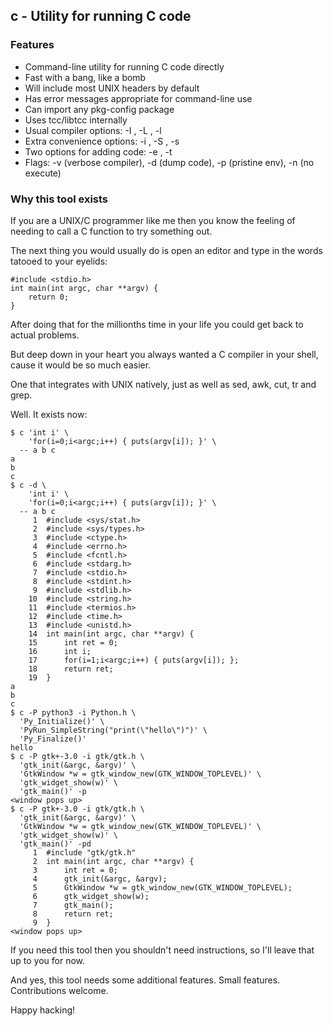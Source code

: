 ## c - Utility for running C code

### Features

 * Command-line utility for running C code directly
 * Fast with a bang, like a bomb
 * Will include most UNIX headers by default
 * Has error messages appropriate for command-line use
 * Can import any pkg-config package
 * Uses tcc/libtcc internally
 * Usual compiler options: -I <incdir>, -L <libdir>, -l <lib>
 * Extra convenience options: -i <include>, -S <sysincdir>, -s <sysinc>
 * Two options for adding code: -e <statement>, -t <toplevel>
 * Flags: -v (verbose compiler), -d (dump code), -p (pristine env), -n (no execute)

### Why this tool exists

If you are a UNIX/C programmer like me then you know the feeling of needing to call a C function to try something out.

The next thing you would usually do is open an editor and type in the words tatooed to your eyelids:

```
#include <stdio.h>
int main(int argc, char **argv) {
	return 0;
}
```

After doing that for the millionths time in your life you could get back to actual problems.

But deep down in your heart you always wanted a C compiler in your shell, cause it would be so much easier.

One that integrates with UNIX natively, just as well as sed, awk, cut, tr and grep.

Well. It exists now:

```
$ c 'int i' \
    'for(i=0;i<argc;i++) { puts(argv[i]); }' \
  -- a b c
a
b
c
$ c -d \
    'int i' \
    'for(i=0;i<argc;i++) { puts(argv[i]); }' \
  -- a b c
     1	#include <sys/stat.h>
     2	#include <sys/types.h>
     3	#include <ctype.h>
     4	#include <errno.h>
     5	#include <fcntl.h>
     6	#include <stdarg.h>
     7	#include <stdio.h>
     8	#include <stdint.h>
     9	#include <stdlib.h>
    10	#include <string.h>
    11	#include <termios.h>
    12	#include <time.h>
    13	#include <unistd.h>
    14	int main(int argc, char **argv) {
    15	    int ret = 0;
    16	    int i;
    17	    for(i=1;i<argc;i++) { puts(argv[i]); };
    18	    return ret;
    19	}
a
b
c
$ c -P python3 -i Python.h \
  'Py_Initialize()' \
  'PyRun_SimpleString("print(\"hello\")")' \
  'Py_Finalize()'
hello
$ c -P gtk+-3.0 -i gtk/gtk.h \
  'gtk_init(&argc, &argv)' \
  'GtkWindow *w = gtk_window_new(GTK_WINDOW_TOPLEVEL)' \
  'gtk_widget_show(w)' \
  'gtk_main()' -p
<window pops up>
$ c -P gtk+-3.0 -i gtk/gtk.h \
  'gtk_init(&argc, &argv)' \
  'GtkWindow *w = gtk_window_new(GTK_WINDOW_TOPLEVEL)' \
  'gtk_widget_show(w)' \
  'gtk_main()' -pd
     1	#include "gtk/gtk.h"
     2	int main(int argc, char **argv) {
     3	    int ret = 0;
     4	    gtk_init(&argc, &argv);
     5	    GtkWindow *w = gtk_window_new(GTK_WINDOW_TOPLEVEL);
     6	    gtk_widget_show(w);
     7	    gtk_main();
     8	    return ret;
     9	}
<window pops up>
```

If you need this tool then you shouldn't need instructions, so I'll leave that up to you for now.

And yes, this tool needs some additional features. Small features. Contributions welcome.

Happy hacking!

